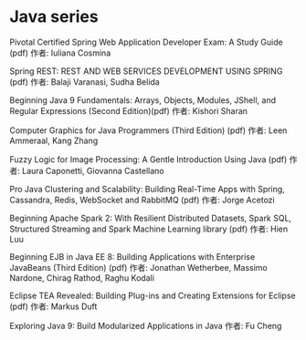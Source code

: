 # Java series

Pivotal Certified Spring Web Application Developer Exam:
A Study Guide (pdf)
作者: Iuliana Cosmina

Spring REST:
REST AND WEB SERVICES DEVELOPMENT USING SPRING (pdf)
作者: Balaji Varanasi, Sudha Belida

Beginning Java 9 Fundamentals:
Arrays, Objects, Modules, JShell, and Regular Expressions 
(Second Edition)(pdf)
作者: Kishori Sharan

Computer Graphics for Java Programmers (Third Edition) (pdf)
作者: Leen Ammeraal,  Kang Zhang


Fuzzy Logic for Image Processing:
A Gentle Introduction Using Java (pdf)
作者: Laura Caponetti, Giovanna Castellano


Pro Java Clustering and Scalability:
Building Real-Time Apps with Spring, Cassandra, Redis,
WebSocket and RabbitMQ (pdf)
作者: Jorge Acetozi


Beginning Apache Spark 2:
With Resilient Distributed Datasets, Spark SQL, Structured
Streaming and Spark Machine Learning library (pdf)
作者: Hien Luu



Beginning EJB in Java EE 8:
Building Applications with Enterprise JavaBeans 
(Third Edition) (pdf)
作者: Jonathan Wetherbee, Massimo Nardone, Chirag Rathod, 
Raghu Kodali


Eclipse TEA Revealed:
Building Plug-ins and Creating
Extensions for Eclipse (pdf)
作者: Markus Duft


Exploring Java 9:
Build Modularized Applications in Java
作者: Fu Cheng
